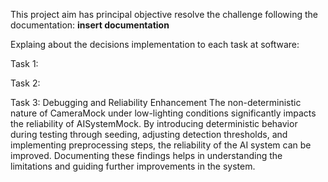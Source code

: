 This project aim has principal objective resolve the challenge following the documentation: 
**insert documentation**


Explaing about the decisions implementation to each task at software: 

Task 1: 

Task 2: 

Task 3: Debugging and Reliability Enhancement
The non-deterministic nature of CameraMock under low-lighting conditions significantly impacts the reliability of AISystemMock. By introducing deterministic behavior during testing through seeding, adjusting detection thresholds, and implementing preprocessing steps, the reliability of the AI system can be improved. Documenting these findings helps in understanding the limitations and guiding further improvements in the system.



